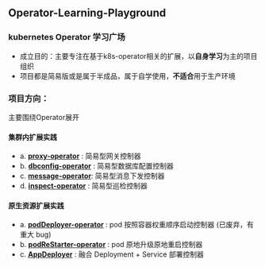 ## Operator-Learning-Playground
### kubernetes Operator 学习广场

- 成立目的：主要专注在基于k8s-operator相关的扩展，以**自身学习**为主的项目组织
- 项目都是简易版或是属于半成品，属于自学使用，**不适合**用于生产环境

### 项目方向：
主要围绕Operator展开

#### 集群内扩展实践

- a. [**proxy-operator**](https://github.com/Operator-Learning-Playground/proxy-operator) : 简易型网关控制器
- b. [**dbconfig-operator**](https://github.com/Operator-Learning-Playground/dbconfig-operator) : 简易型数据库配置控制器
- c. [**message-operator**](https://github.com/Operator-Learning-Playground/message-operator): 简易型消息下发控制器
- d. [**inspect-operator**](https://github.com/Operator-Learning-Playground/inspect-operator) : 简易型巡检控制器




#### 原生资源扩展实践

- a. [**podDeployer-operator**](https://github.com/Operator-Learning-Playground/podDeployer-operator) : pod 按照容器权重顺序启动控制器 (已废弃，有重大 bug)
- b. [**podReStarter-operator**](https://github.com/Operator-Learning-Playground/podReStarter-operator) : pod 原地升级原地重启控制器
- c. [**AppDeployer**](https://github.com/Operator-Learning-Playground/Kubernetes-operator-AppDeployer) : 融合 Deployment + Service 部署控制器
